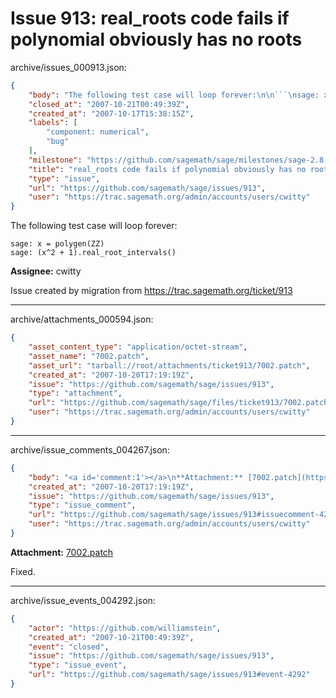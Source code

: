 # Issue 913: real_roots code fails if polynomial obviously has no roots

archive/issues_000913.json:
```json
{
    "body": "The following test case will loop forever:\n\n```\nsage: x = polygen(ZZ)\nsage: (x^2 + 1).real_root_intervals()\n```\n\n\n**Assignee:** cwitty\n\nIssue created by migration from https://trac.sagemath.org/ticket/913\n\n",
    "closed_at": "2007-10-21T00:49:39Z",
    "created_at": "2007-10-17T15:38:15Z",
    "labels": [
        "component: numerical",
        "bug"
    ],
    "milestone": "https://github.com/sagemath/sage/milestones/sage-2.8.8",
    "title": "real_roots code fails if polynomial obviously has no roots",
    "type": "issue",
    "url": "https://github.com/sagemath/sage/issues/913",
    "user": "https://trac.sagemath.org/admin/accounts/users/cwitty"
}
```
The following test case will loop forever:

```
sage: x = polygen(ZZ)
sage: (x^2 + 1).real_root_intervals()
```


**Assignee:** cwitty

Issue created by migration from https://trac.sagemath.org/ticket/913





---

archive/attachments_000594.json:
```json
{
    "asset_content_type": "application/octet-stream",
    "asset_name": "7002.patch",
    "asset_url": "tarball://root/attachments/ticket913/7002.patch",
    "created_at": "2007-10-20T17:19:19Z",
    "issue": "https://github.com/sagemath/sage/issues/913",
    "type": "attachment",
    "url": "https://github.com/sagemath/sage/files/ticket913/7002.patch",
    "user": "https://trac.sagemath.org/admin/accounts/users/cwitty"
}
```



---

archive/issue_comments_004267.json:
```json
{
    "body": "<a id='comment:1'></a>\n**Attachment:** [7002.patch](https://github.com/sagemath/sage/files/ticket913/7002.patch)\n\nFixed.",
    "created_at": "2007-10-20T17:19:19Z",
    "issue": "https://github.com/sagemath/sage/issues/913",
    "type": "issue_comment",
    "url": "https://github.com/sagemath/sage/issues/913#issuecomment-4267",
    "user": "https://trac.sagemath.org/admin/accounts/users/cwitty"
}
```

<a id='comment:1'></a>
**Attachment:** [7002.patch](https://github.com/sagemath/sage/files/ticket913/7002.patch)

Fixed.



---

archive/issue_events_004292.json:
```json
{
    "actor": "https://github.com/williamstein",
    "created_at": "2007-10-21T00:49:39Z",
    "event": "closed",
    "issue": "https://github.com/sagemath/sage/issues/913",
    "type": "issue_event",
    "url": "https://github.com/sagemath/sage/issues/913#event-4292"
}
```
